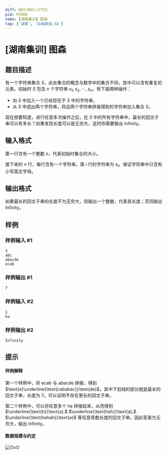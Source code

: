 ```yaml
---
diff: NOI/NOI+/CTSC
pid: P3900
name: [湖南集训] 图森
tag: ['湖南', '后缀数组,SA']
---
```

# [湖南集训] 图森
## 题目描述

有一个字符串集合 $S$，此处集合的概念与数学中的集合不同，其中可以含有重复的元素。初始时 $S$ 包含 $n$ 个字符串 $s_1, s_2, \cdots, s_n$。有下面两种操作：

- 向 $S$ 中加入一个已经存在于 $S$ 中的字符串。
- 从 $S$ 中选出两个字符串，将这两个字符串拼接得到的字符串加入集合 $S$。

现在想要知道，进行任意多次操作之后，在 $S$ 中的所有字符串中，最长的回文子串可以有多长？如果发现长度可以是无穷大，这时你需要输出 $\text{Infinity}$。
## 输入格式

第一行含有一个整数 $n$，代表初始时集合的大小。

接下来的 $n$ 行，每行含有一个字符串。第 $i$ 行的字符串为 $s_i$。保证字符串中只含有小写英文字母。
## 输出格式

如果最长的回文子串的长度不为无穷大，则输出一个整数，代表其长度；否则输出 $\text{Infinity}$。
## 样例

### 样例输入 #1
```
3
abc
abacde
ecab
```
### 样例输出 #1
```
7
```
### 样例输入 #2
```
1
ha
```
### 样例输出 #2
```
Infinity
```
## 提示

#### 样例解释

第一个样例中，将 $\text{ecab}$ 与 $\text{abacde}$ 拼接，得到 $\text{e}\underline{\text{cababac}}\text{de}$，其中下划线的部分就是最长的回文子串，长度为 $7$。可以证明不存在更长的回文子串。

第二个样例中，可以将任意多个 $\text{ha}$ 拼接起来，从而得到 $\underline{\text{h}}\text{a},$ $\underline{\text{hah}}\text{a},$ $\underline{\text{hahah}}\text{a}$ 等任意奇数长度的回文子串。因此答案为无穷大，输出 $\text{Infinity}$。

#### 数据规模与约定
![OvO](https://cdn.luogu.com.cn/upload/pic/55026.png)
